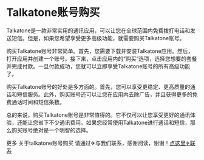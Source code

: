 # Talkatone账号购买

Talkatone是一款非常实用的通讯应用，可以让您在全球范围内免费拨打电话和发送短信。但是，如果您希望享受更多高级功能，就需要购买Talkatone账号。

购买Talkatone账号非常简单。首先，您需要下载并安装Talkatone应用。然后，打开应用并创建一个账号。接下来，点击应用内的“购买”选项，选择您想要的套餐并完成付款。一旦付款成功，您就可以立即享受Talkatone账号的所有高级功能了。

购买Talkatone账号的好处是多方面的。首先，您可以享受更稳定、更高质量的通话和短信服务。此外，购买账号还可以让您在应用内去除广告，并且获得更多的免费通话时间和短信条数。

总的来说，购买Talkatone账号是非常值得的。它不仅可以让您享受更好的通讯体验，还能让您省下不少通讯费用。如果您经常使用Talkatone进行通话和短信，那么购买账号绝对是一个明智的选择。

更多 关于talkatone账号购买 请通过✈与我们联系，感谢阅读，谢谢！[点这里✈联系](https://c.k02.cc)